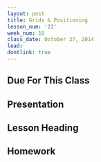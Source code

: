 ```yaml
---
layout: post
title: Grids & Positioning
lesson_num: '22'
week_num: 10
class_date: October 27, 2014
lead: 
dontlink: true
---
```


## Due For This Class

## Presentation

## Lesson Heading
  
## Homework
